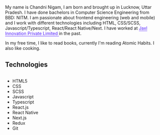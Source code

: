 My name is Chandni Nigam, I am born and brought up in Lucknow, Uttar Pradesh. I have done bachelors in Computer Science Engineering from BBD: NITM. I am passionate about frontend engineering (web and mobile) and I work with different technologies including HTML, CSS/SCSS, Javascript/Typescript, React/React Native/Next. I have worked at <a href="https://jaxl.com/" style="color: #531fff; text-underline-position: under;">Jaxl Innovation Private Limited </a> in the past.

In my free time, I like to read books, currently I'm reading Atomic Habits. I also like cooking.

<h2 style="margin: 2rem 0rem;">Technologies</h2>

<ul class="card-wrapper">
    <li class="card">HTML5</li>
    <li class="card">CSS</li>
    <li class="card">SCSS</li>
    <li class="card">Javascript</li>
    <li class="card">Typescript</li>
    <li class="card">React.js</li>
    <li class="card">React Native</li>
    <li class="card">Next.js</li>
    <li class="card">Redux</li>
    <li class="card">Git</li>
</ul>

